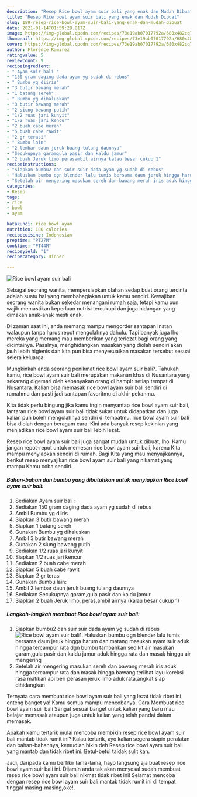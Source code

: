 ```yaml
---
description: "Resep Rice bowl ayam suir bali yang enak dan Mudah Dibuat"
title: "Resep Rice bowl ayam suir bali yang enak dan Mudah Dibuat"
slug: 189-resep-rice-bowl-ayam-suir-bali-yang-enak-dan-mudah-dibuat
date: 2021-01-14T01:59:28.817Z
image: https://img-global.cpcdn.com/recipes/73e19ab07017792a/680x482cq70/rice-bowl-ayam-suir-bali-foto-resep-utama.jpg
thumbnail: https://img-global.cpcdn.com/recipes/73e19ab07017792a/680x482cq70/rice-bowl-ayam-suir-bali-foto-resep-utama.jpg
cover: https://img-global.cpcdn.com/recipes/73e19ab07017792a/680x482cq70/rice-bowl-ayam-suir-bali-foto-resep-utama.jpg
author: Florence Ramirez
ratingvalue: 5
reviewcount: 9
recipeingredient:
- " Ayam suir bali "
- "150 gram daging dada ayam yg sudah di rebus"
- " Bumbu yg diiris"
- "3 butir bawang merah"
- "1 batang sereh"
- " Bumbu yg dihaluskan"
- "3 butir bawang merah"
- "2 siung bawang putih"
- "1/2 ruas jari kunyit"
- "1/2 ruas jari kencur"
- "2 buah cabe merah"
- "5 buah cabe rawit"
- "2 gr terasi"
- " Bumbu lain"
- "2 lembar daun jeruk buang tulang daunnya"
- "Secukupnya garamgula pasir dan kaldu jamur"
- "2 buah Jeruk limo perasambil airnya kalau besar cukup 1"
recipeinstructions:
- "Siapkan bumbu2 dan suir suir dada ayam yg sudah di rebus"
- "Haluskan bumbu dgn blender lalu tumis bersama daun jeruk hingga harum dan matang masukan ayam suir aduk hingga tercampur rata dgn bumbu tambahkan sedikit air masukan garam,gula pasir dan kaldu jamur aduk hingga rata dan masak hingga air mengering"
- "Setelah air mengering masukan sereh dan bawang merah iris aduk hingga tercampur rata dan masak hingga bawang terlihat layu koreksi rasa matikan api beri perasan jeruk limo aduk rata,angkat siap dihidangkan"
categories:
- Resep
tags:
- rice
- bowl
- ayam

katakunci: rice bowl ayam 
nutrition: 186 calories
recipecuisine: Indonesian
preptime: "PT27M"
cooktime: "PT44M"
recipeyield: "1"
recipecategory: Dinner

---
```



![Rice bowl ayam suir bali](https://img-global.cpcdn.com/recipes/73e19ab07017792a/680x482cq70/rice-bowl-ayam-suir-bali-foto-resep-utama.jpg)

Sebagai seorang wanita, mempersiapkan olahan sedap buat orang tercinta adalah suatu hal yang membahagiakan untuk kamu sendiri. Kewajiban seorang  wanita bukan sekedar menangani rumah saja, tetapi kamu pun wajib memastikan keperluan nutrisi tercukupi dan juga hidangan yang dimakan anak-anak mesti enak.

Di zaman  saat ini, anda memang mampu mengorder santapan instan walaupun tanpa harus repot mengolahnya dahulu. Tapi banyak juga lho mereka yang memang mau memberikan yang terlezat bagi orang yang dicintainya. Pasalnya, menghidangkan masakan yang diolah sendiri akan jauh lebih higienis dan kita pun bisa menyesuaikan masakan tersebut sesuai selera keluarga. 



Mungkinkah anda seorang penikmat rice bowl ayam suir bali?. Tahukah kamu, rice bowl ayam suir bali merupakan makanan khas di Nusantara yang sekarang digemari oleh kebanyakan orang di hampir setiap tempat di Nusantara. Kalian bisa memasak rice bowl ayam suir bali sendiri di rumahmu dan pasti jadi santapan favoritmu di akhir pekanmu.

Kita tidak perlu bingung jika kamu ingin menyantap rice bowl ayam suir bali, lantaran rice bowl ayam suir bali tidak sukar untuk didapatkan dan juga kalian pun boleh mengolahnya sendiri di tempatmu. rice bowl ayam suir bali bisa diolah dengan beragam cara. Kini ada banyak resep kekinian yang menjadikan rice bowl ayam suir bali lebih lezat.

Resep rice bowl ayam suir bali juga sangat mudah untuk dibuat, lho. Kamu jangan repot-repot untuk memesan rice bowl ayam suir bali, karena Kita mampu menyiapkan sendiri di rumah. Bagi Kita yang mau menyajikannya, berikut resep menyajikan rice bowl ayam suir bali yang nikamat yang mampu Kamu coba sendiri.

<!--inarticleads1-->

##### Bahan-bahan dan bumbu yang dibutuhkan untuk menyiapkan Rice bowl ayam suir bali:

1. Sediakan  Ayam suir bali :
1. Sediakan 150 gram daging dada ayam yg sudah di rebus
1. Ambil  Bumbu yg diiris
1. Siapkan 3 butir bawang merah
1. Siapkan 1 batang sereh
1. Gunakan  Bumbu yg dihaluskan
1. Ambil 3 butir bawang merah
1. Gunakan 2 siung bawang putih
1. Sediakan 1/2 ruas jari kunyit
1. Siapkan 1/2 ruas jari kencur
1. Sediakan 2 buah cabe merah
1. Siapkan 5 buah cabe rawit
1. Siapkan 2 gr terasi
1. Gunakan  Bumbu lain:
1. Ambil 2 lembar daun jeruk buang tulang daunnya
1. Sediakan Secukupnya garam,gula pasir dan kaldu jamur
1. Siapkan 2 buah Jeruk limo, peras,ambil airnya (kalau besar cukup 1)




<!--inarticleads2-->

##### Langkah-langkah membuat Rice bowl ayam suir bali:

1. Siapkan bumbu2 dan suir suir dada ayam yg sudah di rebus
<img src="https://img-global.cpcdn.com/steps/6e73f366befe3ed4/160x128cq70/rice-bowl-ayam-suir-bali-langkah-memasak-1-foto.jpg" alt="Rice bowl ayam suir bali">1. Haluskan bumbu dgn blender lalu tumis bersama daun jeruk hingga harum dan matang masukan ayam suir aduk hingga tercampur rata dgn bumbu tambahkan sedikit air masukan garam,gula pasir dan kaldu jamur aduk hingga rata dan masak hingga air mengering
1. Setelah air mengering masukan sereh dan bawang merah iris aduk hingga tercampur rata dan masak hingga bawang terlihat layu koreksi rasa matikan api beri perasan jeruk limo aduk rata,angkat siap dihidangkan




Ternyata cara membuat rice bowl ayam suir bali yang lezat tidak ribet ini enteng banget ya! Kamu semua mampu mencobanya. Cara Membuat rice bowl ayam suir bali Sangat sesuai banget untuk kalian yang baru mau belajar memasak ataupun juga untuk kalian yang telah pandai dalam memasak.

Apakah kamu tertarik mulai mencoba membikin resep rice bowl ayam suir bali mantab tidak rumit ini? Kalau tertarik, ayo kalian segera siapin peralatan dan bahan-bahannya, kemudian bikin deh Resep rice bowl ayam suir bali yang mantab dan tidak ribet ini. Betul-betul taidak sulit kan. 

Jadi, daripada kamu berfikir lama-lama, hayo langsung aja buat resep rice bowl ayam suir bali ini. Dijamin anda tak akan menyesal sudah membuat resep rice bowl ayam suir bali nikmat tidak ribet ini! Selamat mencoba dengan resep rice bowl ayam suir bali mantab tidak rumit ini di tempat tinggal masing-masing,oke!.

